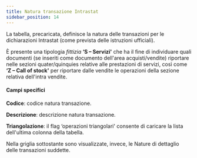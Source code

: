 ```yaml
---
title: Natura transazione Intrastat
sidebar_position: 14
---
```


La tabella, precaricata, definisce la natura delle transazioni per le dichiarazioni Intrastat (come prevista delle istruzioni ufficiali).

È presente una tipologia *fittizia* **‘S – Servizi'** che ha il fine di individuare quali documenti (se inseriti come documento dell'area acquisti/vendite) riportare nelle sezioni quater/quinquies relative alle prestazioni di servizi, così come **‘Z – Call of stock'** per riportare dalle vendite le operazioni della sezione relativa dell'intra vendite.

#### Campi specifici

**Codice**: codice natura transazione.

**Descrizione**: descrizione natura transazione.

**Triangolazione**: il flag ‘operazioni triangolari' consente di caricare la lista dell'ultima colonna della tabella.

Nella griglia sottostante sono visualizzate, invece, le Nature di dettaglio delle transazioni suddette.